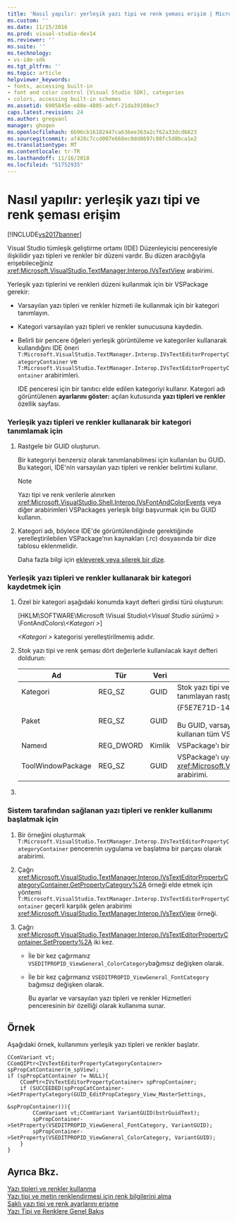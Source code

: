 ```yaml
---
title: 'Nasıl yapılır: yerleşik yazı tipi ve renk şeması erişim | Microsoft Docs'
ms.custom: ''
ms.date: 11/15/2016
ms.prod: visual-studio-dev14
ms.reviewer: ''
ms.suite: ''
ms.technology:
- vs-ide-sdk
ms.tgt_pltfrm: ''
ms.topic: article
helpviewer_keywords:
- fonts, accessing built-in
- font and color control [Visual Studio SDK], categories
- colors, accessing built-in schemes
ms.assetid: 6905845e-e88e-4805-adcf-21da39108ec7
caps.latest.revision: 24
ms.author: gregvanl
manager: ghogen
ms.openlocfilehash: 6b96cb16182447ca636ee363a2cf62a33dcd6823
ms.sourcegitcommit: af428c7ccd007e668ec0dd8697c88fc5d8bca1e2
ms.translationtype: MT
ms.contentlocale: tr-TR
ms.lasthandoff: 11/16/2018
ms.locfileid: "51752935"
---
```

# <a name="how-to-access-the-built-in-fonts-and-color-scheme"></a>Nasıl yapılır: yerleşik yazı tipi ve renk şeması erişim
[!INCLUDE[vs2017banner](../includes/vs2017banner.md)]

Visual Studio tümleşik geliştirme ortamı (IDE) Düzenleyicisi penceresiyle ilişkilidir yazı tipleri ve renkler bir düzeni vardır. Bu düzen aracılığıyla erişebileceğiniz <xref:Microsoft.VisualStudio.TextManager.Interop.IVsTextView> arabirimi.  
  
 Yerleşik yazı tiplerini ve renkleri düzeni kullanmak için bir VSPackage gerekir:  
  
- Varsayılan yazı tipleri ve renkler hizmeti ile kullanmak için bir kategori tanımlayın.  
  
- Kategori varsayılan yazı tipleri ve renkler sunucusuna kaydedin.  
  
- Belirli bir pencere öğeleri yerleşik görüntüleme ve kategoriler kullanarak kullandığını IDE öneri `T:Microsoft.VisualStudio.TextManager.Interop.IVsTextEditorPropertyCategoryContainer` ve `T:Microsoft.VisualStudio.TextManager.Interop.IVsTextEditorPropertyContainer` arabirimleri.  
  
  IDE penceresi için bir tanıtıcı elde edilen kategoriyi kullanır. Kategori adı görüntülenen **ayarlarını göster:** açılan kutusunda **yazı tipleri ve renkler** özellik sayfası.  
  
### <a name="to-define-a-category-using-built-in-fonts-and-colors"></a>Yerleşik yazı tipleri ve renkler kullanarak bir kategori tanımlamak için  
  
1. Rastgele bir GUID oluşturun.  
  
    Bir kategoriyi benzersiz olarak tanımlanabilmesi için kullanılan bu GUID<strong>.</strong> Bu kategori, IDE'nin varsayılan yazı tipleri ve renkler belirtimi kullanır.  
  
   > [!NOTE]
   >  Yazı tipi ve renk verilerle alınırken <xref:Microsoft.VisualStudio.Shell.Interop.IVsFontAndColorEvents> veya diğer arabirimleri VSPackages yerleşik bilgi başvurmak için bu GUID kullanın.  
  
2. Kategori adı, böylece IDE'de görüntülendiğinde gerektiğinde yerelleştirilebilen VSPackage'nın kaynakları (.rc) dosyasında bir dize tablosu eklenmelidir.  
  
    Daha fazla bilgi için [ekleyerek veya silerek bir dize](http://msdn.microsoft.com/library/077077b4-0f4b-4633-92d6-60b321164cab).  
  
### <a name="to-register-a-category-using-built-in-fonts-and-colors"></a>Yerleşik yazı tipleri ve renkler kullanarak bir kategori kaydetmek için  
  
1.  Özel bir kategori aşağıdaki konumda kayıt defteri girdisi türü oluşturun:  
  
     [HKLM\SOFTWARE\Microsoft \Visual Studio\\*\<Visual Studio sürümü >* \FontAndColors\\*\<Kategori >*]  
  
     *\<Kategori >* kategorisi yerelleştirilmemiş adıdır.  
  
2.  Stok yazı tipi ve renk şeması dört değerlerle kullanılacak kayıt defteri doldurun:  
  
    |Ad|Tür|Veri|Açıklama|  
    |----------|----------|----------|-----------------|  
    |Kategori|REG_SZ|GUID|Stok yazı tipi ve renk düzenini içeren bir kategoriyi tanımlayan rastgele bir GUID.|  
    |Paket|REG_SZ|GUID|{F5E7E71D-1401-11D1-883B-0000F87579D2}<br /><br /> Bu GUID, varsayılan yazı tipi ve renk yapılandırmaları kullanan tüm VSPackages tarafından kullanılır.|  
    |Nameıd|REG_DWORD|Kimlik|VSPackage'ı bir yerelleştirilebilir kategori adı kaynak kimliği.|  
    |ToolWindowPackage|REG_SZ|GUID|VSPackage'ı uygulama GUID'i <xref:Microsoft.VisualStudio.TextManager.Interop.IVsTextView> arabirimi.|  
  
3.  
  
### <a name="to-initiate-the-use-of-system-provided-fonts-and-colors"></a>Sistem tarafından sağlanan yazı tipleri ve renkler kullanımı başlatmak için  
  
1. Bir örneğini oluşturmak `T:Microsoft.VisualStudio.TextManager.Interop.IVsTextEditorPropertyCategoryContainer` pencerenin uygulama ve başlatma bir parçası olarak arabirimi.  
  
2. Çağrı <xref:Microsoft.VisualStudio.TextManager.Interop.IVsTextEditorPropertyCategoryContainer.GetPropertyCategory%2A> örneği elde etmek için yöntemi `T:Microsoft.VisualStudio.TextManager.Interop.IVsTextEditorPropertyContainer` geçerli karşılık gelen arabirimi <xref:Microsoft.VisualStudio.TextManager.Interop.IVsTextView> örneği.  
  
3. Çağrı <xref:Microsoft.VisualStudio.TextManager.Interop.IVsTextEditorPropertyContainer.SetProperty%2A> iki kez.  
  
   - İle bir kez çağırmanız `VSEDITPROPID_ViewGeneral_ColorCategory`bağımsız değişken olarak.  
  
   - İle bir kez çağırmanız `VSEDITPROPID_ViewGeneral_FontCategory` bağımsız değişken olarak.  
  
     Bu ayarlar ve varsayılan yazı tipleri ve renkler Hizmetleri penceresinin bir özelliği olarak kullanıma sunar.  
  
## <a name="example"></a>Örnek  
 Aşağıdaki örnek, kullanımını yerleşik yazı tipleri ve renkler başlatır.  
  
```  
CComVariant vt;  
CComQIPtr<IVsTextEditorPropertyCategoryContainer> spPropCatContainer(m_spView);  
if (spPropCatContainer != NULL){  
    CComPtr<IVsTextEditorPropertyContainer> spPropContainer;  
    if (SUCCEEDED(spPropCatContainer->GetPropertyCategory(GUID_EditPropCategory_View_MasterSettings,   
                                                          &spPropContainer))){  
        CComVariant vt;CComVariant VariantGUID(bstrGuidText);  
        spPropContainer->SetProperty(VSEDITPROPID_ViewGeneral_FontCategory, VariantGUID);  
        spPropContainer->SetProperty(VSEDITPROPID_ViewGeneral_ColorCategory, VariantGUID);  
    }  
}  
```  
  
## <a name="see-also"></a>Ayrıca Bkz.  
 [Yazı tipleri ve renkler kullanma](../extensibility/using-fonts-and-colors.md)   
 [Yazı tipi ve metin renklendirmesi için renk bilgilerini alma](../extensibility/getting-font-and-color-information-for-text-colorization.md)   
 [Saklı yazı tipi ve renk ayarlarını erişme](../extensibility/accessing-stored-font-and-color-settings.md)   
 [Yazı Tipi ve Renklere Genel Bakış](../extensibility/font-and-color-overview.md)

